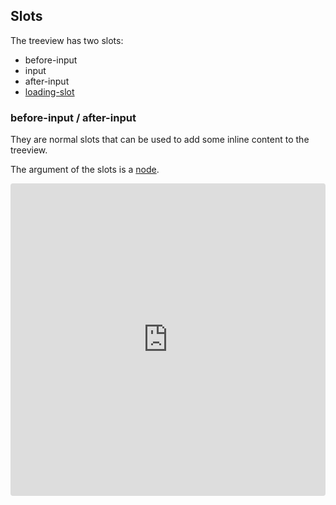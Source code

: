 ## Slots

The treeview has two slots:
- before-input
- input
- after-input
- [loading-slot](./async.md)

### before-input / after-input

They are normal slots that can be used to add some inline content to the treeview.

The argument of the slots is a [node](./properties#node).

<iframe src="https://codesandbox.io/embed/slots-unldz?fontsize=14&hidenavigation=1&theme=dark"
     style="width:100%; height:500px; border:0; border-radius: 4px; overflow:hidden;"
     title="Slots"
     allow="accelerometer; ambient-light-sensor; camera; encrypted-media; geolocation; gyroscope; hid; microphone; midi; payment; usb; vr; xr-spatial-tracking"
     sandbox="allow-forms allow-modals allow-popups allow-presentation allow-same-origin allow-scripts"
></iframe>